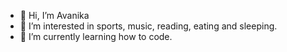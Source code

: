 - 👋 Hi, I’m Avanika
- 👀 I’m interested in sports, music, reading, eating and sleeping.
- 🌱 I’m currently learning how to code.

<!---
avanikalko/avanikalko is a ✨ special ✨ repository because its `README.md` (this file) appears on your GitHub profile.
You can click the Preview link to take a look at your changes.
--->
